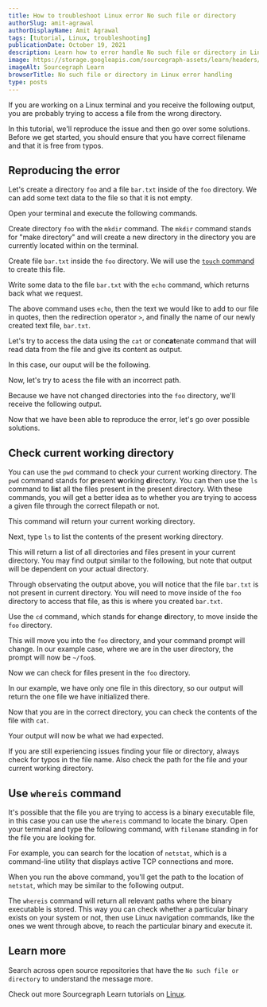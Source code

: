 ```yaml
---
title: How to troubleshoot Linux error No such file or directory
authorSlug: amit-agrawal
authorDisplayName: Amit Agrawal 
tags: [tutorial, Linux, troubleshooting]
publicationDate: October 19, 2021
description: Learn how to error handle No such file or directory in Linux
image: https://storage.googleapis.com/sourcegraph-assets/learn/headers/sourcegraph-learn-header.png
imageAlt: Sourcegraph Learn
browserTitle: No such file or directory in Linux error handling
type: posts
---
```


If you are working on a Linux terminal and you receive the following output, you are probably trying to access a file from the wrong directory. 

<Highlighter
input='No such file or directory'
language='bash'
/>

In this tutorial, we'll reproduce the issue and then go over some solutions. Before we get started, you should ensure that you have correct filename and that it is free from typos.

## Reproducing the error

Let's create a directory `foo` and a file `bar.txt` inside of the `foo` directory. We can add some text data to the file so that it is not empty. 

Open your terminal and execute the following commands.

Create directory `foo` with the `mkdir` command. The `mkdir` command stands for "make directory" and will create a new directory in the directory you are currently located within on the terminal. 

<Highlighter
input='mkdir foo'
language='bash'
/>

Create file `bar.txt` inside the `foo` directory. We will use the [`touch` command](https://en.wikipedia.org/wiki/Touch_(command)) to create this file.

<Highlighter
input='touch foo/bar.txt'
language='bash'
/>

Write some data to the file `bar.txt` with the `echo` command, which returns back what we request.

<Highlighter
input='echo "Hello, World" > foo/bar.txt'
language='bash'
/>

The above command uses `echo`, then the text we would like to add to our file in quotes, then the redirection operator `>`, and finally the name of our newly created text file, `bar.txt`.

Let's try to access the data using the `cat` or con**cat**enate command that will read data from the file and give its content as output.

<Highlighter
input='cat foo/bar.txt'
language='bash'
/>

In this case, our ouput will be the following.

<Highlighter
input='Hello, World'
language='bash'
/>

Now, let's try to acess the file with an incorrect path.

<Highlighter
input='cat bar.txt'
language='bash'
/>

Because we have not changed directories into the `foo` directory, we'll receive the following output.

<Highlighter
input='cat: bar.txt: No such file or directory'
language='bash'
/>

Now that we have been able to reproduce the error, let's go over possible solutions.

## Check current working directory

You can use the `pwd` command to check your current working directory. The `pwd` command stands for **p**resent **w**orking **d**irectory. You can then use the `ls` command to **l**i**s**t all the files present in the present directory. With these commands, you will get a better idea as to whether you are trying to access a given file through the correct filepath or not.

<Highlighter
input='pwd'
language='bash'
/>

This command will return your current working directory.

<Highlighter
input='/home/your-username'
language='bash'
/>

Next, type `ls` to list the contents of the present working directory.

<Highlighter
input='ls'
language='bash'
/>

This will return a list of all directories and files present in your current directory. You may find output similar to the following, but note that output will be dependent on your actual directory.

<Highlighter
input='Desktop foo Music Public Videos Documents Pictures Downloads Templates'
language='bash'
/>

Through observating the output above, you will notice that the file `bar.txt` is not present in current directory. You will need to move inside of the `foo` directory to access that file, as this is where you created `bar.txt`.

Use the `cd` command, which stands for **c**hange **d**irectory, to move inside the `foo` directory.

<Highlighter
input='cd foo'
language='bash'
/>

This will move you into the `foo` directory, and your command prompt will change. In our example case, where we are in the user directory, the prompt will now be `~/foo$`.


Now we can check for files present in the `foo` directory.

<Highlighter
input='ls'
language='bash'
/>

In our example, we have only one file in this directory, so our output will return the one file we have initialized there. 

<Highlighter
input='bar.txt'
language='bash'
/>

Now that you are in the correct directory, you can check the contents of the file with `cat`. 

<Highlighter
input='cat bar.txt'
language='bash'
/>

Your output will now be what we had expected.

<Highlighter
input='Hello, World'
language='bash'
/>

If you are still experiencing issues finding your file or directory, always check for typos in the file name. Also check the path for the file and your current working directory.

## Use `whereis` command

It's possible that the file you are trying to access is a binary executable file, in this case you can use the `whereis` command to locate the binary. Open your terminal and type the following command, with `filename` standing in for the file you are looking for.

<Highlighter
input='whereis filename'
language='bash'
/>

For example, you can search for the location of `netstat`, which is a command-line utility that displays active TCP connections and more.

<Highlighter
input='whereis netstat'
language='bash'
/>

When you run the above command, you'll get the path to the location of `netstat`, which may be similar to the following output.

<Highlighter
input='/usr/sbin/netstat'
language='bash'
/>

The `whereis` command will return all relevant paths where the binary executable is stored. This way you can check whether a particular binary exists on your system or not, then use Linux navigation commands, like the ones we went through above, to reach the particular binary and execute it.

## Learn more

Search across open source repositories that have the `No such file or directory` to understand the message more.

<SourcegraphSearch query="No such file or directory" patternType="literal"/>

Check out more Sourcegraph Learn tutorials on [Linux](https://learn.sourcegraph.com/tags/linux).
